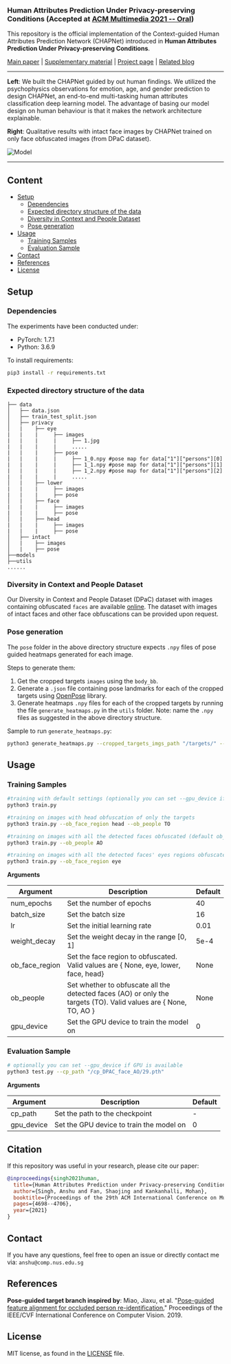 ### Human Attributes Prediction Under Privacy-preserving Conditions (Accepted at [ACM Multimedia 2021 -- **Oral**](https://2021.acmmm.org/#))

This repository is the official implementation of the Context-guided Human Attributes Prediction Network (CHAPNet) introduced in **Human Attributes Prediction Under Privacy-preserving Conditions**.

[Main paper](https://dl.acm.org/doi/pdf/10.1145/3474085.3475687)  | [Supplementary material](https://ncript-webpage.s3.ap-southeast-1.amazonaws.com/Supplementary_human_attributes_prediction_under_privacy_preserving_conditions.pdf)  |  [Project page](https://ncript.comp.nus.edu.sg/site/human-attributes-privacy/#/) | [Related blog](https://randomizedcreep.medium.com/facing-ais-winning-facade-with-face-images-e2b46262b507)

--------------------------------------------------------------------------------

**Left**: We built the CHAPNet guided by out human findings. We utilized the psychophysics observations for emotion, age, and gender prediction to design CHAPNet, an end-to-end multi-tasking human attributes classification deep learning model. The advantage of basing our model design on human behaviour is that it makes the network architecture explainable.

**Right**: Qualitative results with intact face images by CHAPNet trained on only face obfuscated images (from DPaC dataset).

![Model](https://chapnetgit.s3.ap-southeast-1.amazonaws.com/Model_v3.jpg)

--------------------------------------------------------------------------------

## Content

<!-- toc -->
- [Setup](#setup)
  - [Dependencies](#dependencies)
  - [Expected directory structure of the data](#expected-directory-structure-of-the-data)
  - [Diversity in Context and People Dataset](#diversity-in-context-and-people-dataset)
  - [Pose generation](#pose-generation)
- [Usage](#usage)
  - [Training Samples](#training-samples)
  - [Evaluation Sample](#evaluation-sample)
- [Contact](#contact)
- [References](#references)
- [License](#license)
<!-- tocstop -->
<!-- - [Citation](#citation) -->

## Setup

### Dependencies

The experiments have been conducted under:

- PyTorch: 1.7.1
- Python: 3.6.9

To install requirements:

```bash
pip3 install -r requirements.txt
```

### Expected directory structure of the data

```
├── data
│   ├── data.json
│   ├── train_test_split.json
│   ├── privacy
│   |    ├── eye 
|   |    |     ├── images 
|   |    |     |     ├── 1.jpg
|   |    |     |     .....
|   |    |     ├── pose
|   |    |     |     ├── 1_0.npy #pose map for data["1"]["persons"][0]
|   |    |     |     ├── 1_1.npy #pose map for data["1"]["persons"][1]
|   |    |     |     ├── 1_2.npy #pose map for data["1"]["persons"][2]
|   |    |     |     .....
│   |    ├── lower
|   |    |     ├── images 
|   |    |     ├── pose
│   |    ├── face
|   |    |     ├── images 
|   |    |     ├── pose
│   |    ├── head 
|   |    |     ├── images 
|   |    |     ├── pose
│   ├── intact
│   |    ├── images
│   |    ├── pose
├──models
├──utils
......
```

### Diversity in Context and People Dataset

Our Diversity in Context and People Dataset (DPaC) dataset with images containing obfuscated `faces` are available [online](https://bit.ly/3ak6uVE). The dataset with images of intact faces and other face obfuscations can be provided upon request.

### Pose generation

The `pose` folder in the above directory structure expects `.npy` files of pose guided heatmaps generated for each image.

Steps to generate them:  

1. Get the cropped targets `images` using the `body_bb`.
2. Generate a `.json` file containing pose landmarks for each of the cropped targets using [OpenPose](https://github.com/CMU-Perceptual-Computing-Lab/openpose) library.
3. Generate heatmaps `.npy` files for each of the cropped targets by running the file `generate_heatmaps.py` in the `utils` folder. 
Note: name the `.npy` files as suggested in the above directory structure.

Sample to run `generate_heatmaps.py`:
```bash
python3 generate_heatmaps.py --cropped_targets_imgs_path "/targets/" --pose_data_path '/pose_landmarks.json' --save_path '/pose/' 
```

<!-- 
## Citation
If you find this work or code is helpful in your research, please cite our work:
```
@inproceedings{wang2020score,
  title={Score-CAM: Score-weighted visual explanations for convolutional neural networks},
  author={Wang, Haofan and Wang, Zifan and Du, Mengnan and Yang, Fan and Zhang, Zijian and Ding, Sirui and Mardziel, Piotr and Hu, Xia},
  booktitle={Proceedings of the IEEE/CVF conference on computer vision and pattern recognition workshops},
  pages={24--25},
  year={2020}
}
``` -->

## Usage

### Training Samples

```bash
#training with default settings (optionally you can set --gpu_device if GPU is available)
python3 train.py 

#training on images with head obfuscation of only the targets    
python3 train.py --ob_face_region head --ob_people TO 

#training on images with all the detected faces obfuscated (default ob_face_region = 'face')
python3 train.py --ob_people AO 

#training on images with all the detected faces' eyes regions obfuscated (default ob_people  = 'AO')
python3 train.py --ob_face_region eye 

```

**Arguments**

| Argument | Description | Default
| ---- | --- | --- |
| num_epochs | Set the number of epochs | 40 |
| batch_size | Set the batch size | 16 |
| lr | Set the initial learning rate | 0.01 |
| weight_decay | Set the weight decay in the range [0, 1] | 5e-4 |
| ob_face_region | Set the face region to obfuscated. Valid values are { None, eye, lower, face, head}  | None |
| ob_people | Set whether to obfuscate all the detected faces (AO) or only the targets (TO). Valid values are { None, TO, AO } | None |
| gpu_device | Set the GPU device to train the model on | 0 |

### Evaluation Sample

```bash
# optionally you can set --gpu_device if GPU is available
python3 test.py --cp_path "/cp_DPAC_face_AO/29.pth"
```

**Arguments**

| Argument | Description | Default
| ---- | --- | --- |
| cp_path | Set the path to the checkpoint | - |
| gpu_device | Set the GPU device to train the model on | 0 |


## Citation

If this repository was useful in your research, please cite our paper:
```bibtex
@inproceedings{singh2021human,
  title={Human Attributes Prediction under Privacy-preserving Conditions},
  author={Singh, Anshu and Fan, Shaojing and Kankanhalli, Mohan},
  booktitle={Proceedings of the 29th ACM International Conference on Multimedia},
  pages={4698--4706},
  year={2021}
}
```

## Contact

If you have any questions, feel free to open an issue or directly contact me via: `anshu@comp.nus.edu.sg`

## References

**Pose-guided target branch inspired by**:
Miao, Jiaxu, et al. "[Pose-guided feature alignment for occluded person re-identification.](https://openaccess.thecvf.com/content_ICCV_2019/html/Miao_Pose-Guided_Feature_Alignment_for_Occluded_Person_Re-Identification_ICCV_2019_paper.html)" Proceedings of the IEEE/CVF International Conference on Computer Vision. 2019.

## License

MIT license, as found in the [LICENSE](LICENSE) file.
